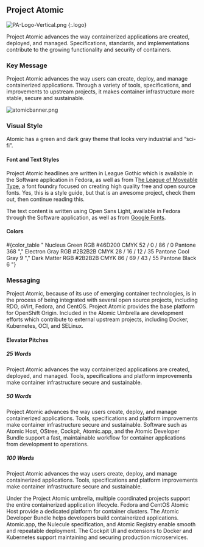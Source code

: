 ## Project Atomic

![PA-Logo-Vertical.png](/images/branding/image02.png)
{:.logo}

Project Atomic advances the way containerized applications are created, deployed, and managed. Specifications, standards, and implementations contribute to the growing functionality and security of containers.

### Key Message

Project Atomic advances the way users can create, deploy, and manage containerized applications.  Through a variety of tools, specifications, and improvements to upstream projects, it makes container infrastructure more stable, secure and sustainable.

![atomicbanner.png](/images/branding/image03.png)

### Visual Style

Atomic has a green and dark gray theme that looks very industrial and “sci-fi”.

#### Font and Text Styles

Project Atomic headlines are written in League Gothic which is available in the Software application in Fedora, as well as from T[he League of Moveable Type](https://www.theleagueofmoveabletype.com/), a font foundry focused on creating high quality free and open source fonts. Yes, this is a style guide, but that is an awesome project, check them out, then continue reading this.

The text content is written using Open Sans Light, available in Fedora through the Software application, as well as from [Google Fonts](https://www.google.com/fonts%23UsePlace:use/Collection:Open%2BSans).

#### Colors

#{color_table "
  Nucleus Green
  RGB #46D200
  CMYK 52 / 0 / 86 / 0
  Pantone 368
","
  Electron Gray
  RGB #2B2B2B
  CMYK 28 / 16 / 12 / 35
  Pantone Cool Gray 9
","
  Dark Matter
  RGB #2B2B2B
  CMYK  86 / 69 / 43 / 55
  Pantone Black 6
"}

### Messaging

Project Atomic, because of its use of emerging container technologies, is in the process of being integrated with several open source projects, including RDO, oVirt, Fedora, and CentOS.  Project Atomic provides the base platform for OpenShift Origin.  Included in the Atomic Umbrella are development efforts which contribute to external upstream projects, including Docker, Kubernetes, OCI, and SELinux.

#### Elevator Pitches

##### 25 Words

Project Atomic advances the way containerized applications are created, deployed, and managed. Tools, specifications and platform improvements make container infrastructure secure and sustainable.

##### 50 Words

Project Atomic advances the way users create, deploy, and manage containerized applications.  Tools, specifications and platform improvements make container infrastructure secure and sustainable.  Software such as Atomic Host, OStree, Cockpit, Atomic.app, and the Atomic Developer Bundle support a fast, maintainable workflow for container applications from development to operations.

##### 100 Words

Project Atomic advances the way users create, deploy, and manage containerized applications.  Tools, specifications and platform improvements make container infrastructure secure and sustainable.

Under the Project Atomic umbrella, multiple coordinated projects support the entire containerized application lifecycle.  Fedora  and CentOS Atomic Host provide a dedicated platform for container clusters.  The Atomic Developer Bundle helps developers build containerized applications.  Atomic.app, the Nulecule specification, and Atomic Registry enable smooth and repeatable deployment.  The Cockpit UI and extensions to Docker and Kubernetes support maintaining and securing production microservices.
